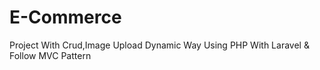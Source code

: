 # E-Commerce
Project With Crud,Image Upload Dynamic Way Using PHP With Laravel &amp; Follow MVC Pattern
